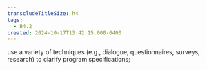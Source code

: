 ```yaml
---
transcludeTitleSize: h4
tags:
  - B4.2
created: 2024-10-17T13:42:15.000-0400
---
```

use a variety of techniques (e.g., dialogue, questionnaires, surveys, research) to clarify program specifications;